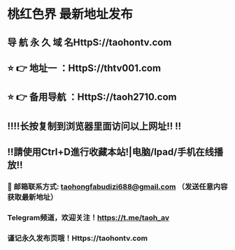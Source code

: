 # 桃红色界 最新地址发布 
## 导 航 永 久 域 名HttpS://taohontv.com
## ⭐️ 👉 地址一 ：HttpS://thtv001.com
## ⭐️ 👉 备用导航 ：HttpS://taoh2710.com
## ‼️‼️长按复制到浏览器里面访问以上网址‼️  ‼️
## ‼️請使用Ctrl+D進行收藏本站!|电脑/Ipad/手机在线播放‼️
### 📧 邮箱联系方式: taohongfabudizi688@gmail.com （发送任意内容获取最新地址）
### Telegram频道，欢迎关注！https://t.me/taoh_av
### 谨记永久发布页哦！Https://taohontv.com
